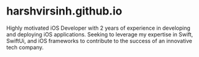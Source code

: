 # harshvirsinh.github.io
Highly motivated iOS Developer with 2 years of experience in developing and deploying iOS applications. Seeking to leverage my expertise in Swift, SwiftUi, and iOS frameworks to contribute to the success of an innovative tech company.
